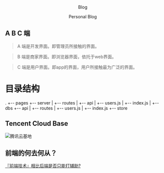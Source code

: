 
<p align="center">
  <!-- <img alt="" src="./xiaojiejie.png"> -->
</p>

<p align="center">
  Blog
</p>

<p align="center">
  Personal Blog
</p>

## A B C 端
 > A 端是开发界面。即管理员所接触的界面。

 > B 端是商家界面。即浏览器界面，依托于web界面。

 > C 端是用户界面。即app的界面，用户所接触最为广泛的界面。

# 目录结构
  .
  +-- pages
  +-- server
  |   +-- routes
  |     +-- api
  |       +-- users.js
  |     +-- index.js
  |   +-- dbs
  +-- api
  |   +-- routes
  |     +-- users.js
  |   +-- index.js
  +-- store


## Tencent Cloud Base
![腾讯云基地](https://github.com/TencentCloudBase)

## 前端的何去何从？
[『前端技术』相比后端是否只能打辅助?](https://juejin.im/post/5cf01c0251882503050edec9)